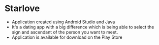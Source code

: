 # Starlove

* Application created using Android Studio and Java
* It's a dating app with a big difference which is being able to select the sign and ascendant of the person you want to meet.
* Application is available for download on the Play Store
